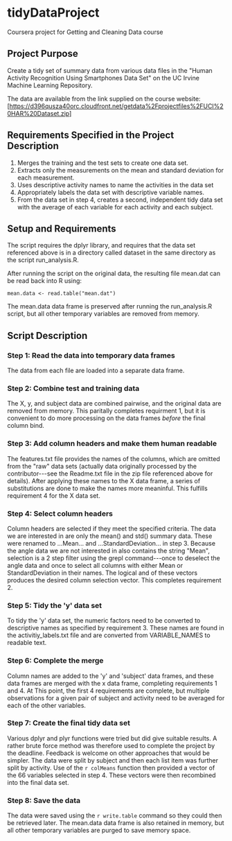# tidyDataProject
Coursera project for Getting and Cleaning Data course

## Project Purpose
Create a tidy set of summary data from various data files in the
"Human Activity Recognition Using Smartphones Data Set" on the
UC Irvine Machine Learning Repository.  

The data are available from the link supplied on the course website: 
[https://d396qusza40orc.cloudfront.net/getdata%2Fprojectfiles%2FUCI%20HAR%20Dataset.zip]  


## Requirements Specified in the Project Description

1. Merges the training and the test sets to create one data set.
2. Extracts only the measurements on the mean and standard deviation for each measurement. 
3. Uses descriptive activity names to name the activities in the data set
4. Appropriately labels the data set with descriptive variable names. 
5. From the data set in step 4, creates a second, independent tidy data set with the average of each variable for each activity and each subject.


## Setup and Requirements

The script requires the dplyr library, and requires that the data set referenced
above is in a directory called dataset in the same directory as the script
run_analysis.R.  

After running the script on the original data, the resulting file mean.dat can
be read back into R using:
```{r eval = FALSE}
mean.data <- read.table("mean.dat")
```
The mean.data data frame is preserved after running the run_analysis.R script,
but all other temporary variables are removed from memory.


## Script Description

### Step 1: Read the data into temporary data frames
The data from each file are loaded into a separate data frame.

### Step 2: Combine test and training data
The X, y, and subject data are combined pairwise, and the original data
are removed from memory. This paritally completes requirment 1, but it is
convenient to do more processing on the data frames _before_ the final column
bind.

### Step 3: Add column headers and make them human readable
The features.txt file provides the names of the columns, which are omitted from
the "raw" data sets (actually data originally processed by the contributor---see
the Readme.txt file in the zip file referenced above for details).  After
applying these names to the X data frame, a series of substitutions are done to
make the names more meaninful.  This fulfills requirement 4 for the X data set.

### Step 4: Select column headers
Column headers are selected if they meet the specified criteria.
The data we are interested in are only the mean() and std() summary data.  These
were renamed to ...Mean... and ...StandardDeviation... in step 3.  Because the
angle data we are not interested in also contains the string "Mean", selection
is a 2 step filter using the grepl command---once to deselect the angle data and
once to select all columns with either Mean or StandardDeviation in their names.
The logical and of these vectors produces the desired column selection vector.
This completes requirement 2.

### Step 5: Tidy the 'y' data set
To tidy the 'y' data set, the numeric factors need to be converted to
descriptive names as specified by requirement 3.  These names are found in the
activitiy_labels.txt file and are converted from VARIABLE_NAMES to readable
text.

### Step 6: Complete the merge
Column names are added to the 'y' and 'subject' data frames, and these data
frames are merged with the x data frame, completing requirements 1 and 4.  At
This point, the first 4 requirements are complete, but multiple observations
for a given pair of subject and activity need to be averaged for each of the
other variables.

### Step 7: Create the final tidy data set
Various dplyr and plyr functions were tried but did give suitable results.  A
rather brute force method was therefore used to complete the project by the
deadline.  Feedback is welcome on other approaches that would be simpler.
The data were split by subject and then each list item was further split by
activity.  Use of the `r colMeans` function then provided a vector of the 66
variables selected in step 4.  These vectors were then recombined into the final
data set.

### Step 8: Save the data
The data were saved using the `r write.table` command so they could then be
retrieved later.  The mean.data data frame is also retained in memory, but
all other temporary variables are purged to save memory space.




